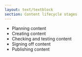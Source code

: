 ```yaml
---
layout: text/textblock
section: Content lifecycle stages
---
```

- Planning content
- Creating content
- Checking and testing content
- Signing off content
- Publishing content
